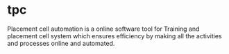 tpc
===

Placement cell automation is a online software tool for Training and placement cell system which ensures efficiency by making all the activities and processes online and automated.
